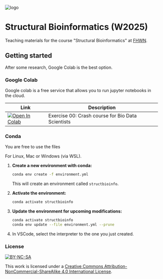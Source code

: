 ![logo](imgs/logo.png)

# Structural Bioinformatics (W2025)

Teaching materials for the course "Structural Bioinformatics" at [FHWN](https://tulln.fhwn.ac.at/studiengang/bio-data-science).

## Getting started

After some research, Google Colab is the best option.

### Google Colab

Google colab is a free service that allows you to run jupyter notebooks in the cloud.

| Link                                                                                                                               | Description                          |
|------------------------------------------------------------------------------------------------------------------------------------|--------------------------------------|
| <a href="https://colab.research.google.com/github/yerkoescalona/structural_bioinformatics/blob/main/ex00/crash_course.ipynb" target="_blank"><img src="https://colab.research.google.com/assets/colab-badge.svg" alt="Open In Colab"/></a> | Exercise 00: Crash course for Bio Data Scientists |

<!-- 
TODO: Exercises for W2025 - Coming Soon!

| <a href="https://colab.research.google.com/github/yerkoescalona/structural_bioinformatics/blob/main/ex01/ex01.ipynb" target="_blank"><img src="https://colab.research.google.com/assets/colab-badge.svg" alt="Open In Colab"/></a> | Exercise 01: Exploring and Analyzing Protein Structures in the PDB Database |
| <a href="https://colab.research.google.com/github/yerkoescalona/structural_bioinformatics/blob/main/ex02/ex02.ipynb" target="_blank"><img src="https://colab.research.google.com/assets/colab-badge.svg" alt="Open In Colab"/></a> | Exercise 02: Protein Structure and Modeling |
| <a href="https://colab.research.google.com/github/yerkoescalona/structural_bioinformatics/blob/main/ex03/ex03.ipynb" target="_blank"><img src="https://colab.research.google.com/assets/colab-badge.svg" alt="Open In Colab"/></a> | Exercise 03: Protein Dynamics |
| <a href="https://colab.research.google.com/github/yerkoescalona/structural_bioinformatics/blob/main/ex04/ex04.ipynb" target="_blank"><img src="https://colab.research.google.com/assets/colab-badge.svg" alt="Open In Colab"/></a> | Exercise 04: Protein Docking |
-->


### Conda

You are free to use the files

For Linux, Mac or Windows (via WSL).

1. **Create a new environment with conda:**

    ```bash
    conda env create -f environment.yml
    ```

    This will create an environment called `structbioinfo`.

2. **Activate the environment:**

    ```bash
    conda activate structbioinfo
    ```

3. **Update the environment for upcoming modifications:**

    ```bash
    conda activate structbioinfo
    conda env update --file environment.yml --prune
    ```

4. In VSCode, select the interpreter to the one you just created.


### License
[![BY-NC-SA](https://i.creativecommons.org/l/by-nc-sa/4.0/88x31.png)](http://creativecommons.org/licenses/by-nc-sa/4.0/)


This work is licensed under a [Creative Commons Attribution-NonCommercial-ShareAlike 4.0 International License](http://creativecommons.org/licenses/by-nc-sa/4.0/).
